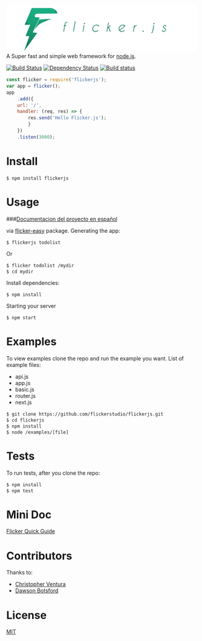 [![logo](/assets/flickerjs.png)](https://www.npmjs.com/package/flickerjs)
A Super fast and simple web framework for [node.js](http://nodejs.org/).

[![Build Status](https://travis-ci.org/FlickerStudio/flickerjs.svg?branch=master)](https://travis-ci.org/FlickerStudio/flickerjs) [![Dependency Status](https://david-dm.org/flickerstudio/flickerjs.svg)](https://david-dm.org/flickerstudio/flickerjs) [![Build status](https://ci.appveyor.com/api/projects/status/qgxx72iq7wiluutm?svg=true)](https://ci.appveyor.com/project/flickerapps/flickerjs)
```javascript
const flicker = require('flickerjs');
var app = flicker();
app
    .add({
    url: '/',
    handler: (req, res) => {
        res.send('Hello Flicker.js');
        }
    })
    .listen(3000);

```
Install
====
```
$ npm install flickerjs
```

Usage
====

###[Documentacion del proyecto en español](https://github.com/flickerapps/flickerjs)

via [flicker-easy](https://www.npmjs.com/package/flicker-easy) package.
Generating the app:
```
$ flickerjs todolist
```
Or
```
$ flicker todolist /mydir
$ cd mydir
```
Install dependencies:
```
$ npm install
```
Starting your server
```
$ npm start
```

Examples
====
To view examples clone the repo and run the example you want.
List of example files:

* api.js
* app.js
* basic.js
* router.js
* next.js

```
$ git clone https://github.com/flickerstudio/flickerjs.git
$ cd flickerjs
$ npm install
$ node /examples/[file]

```

Tests
====
To run tests, after you clone the repo:
```
$ npm install
$ npm test
```

Mini Doc
====
[Flicker Quick Guide](GUIDE.md)



Contributors
====
Thanks to:
* [Christopher Ventura](http://github.com/chrisvent)
* [Dawson Botsford](http://github.com/dawsonbotsford)

License
====
[MIT](LICENSE)
